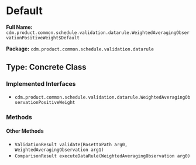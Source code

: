 # Default

**Full Name:** `cdm.product.common.schedule.validation.datarule.WeightedAveragingObservationPositiveWeight$Default`

**Package:** `cdm.product.common.schedule.validation.datarule`

## Type: Concrete Class

### Implemented Interfaces

- `cdm.product.common.schedule.validation.datarule.WeightedAveragingObservationPositiveWeight`

### Methods

#### Other Methods

- `ValidationResult validate(RosettaPath arg0, WeightedAveragingObservation arg1)`
- `ComparisonResult executeDataRule(WeightedAveragingObservation arg0)`

